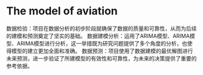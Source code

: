 # The model of aviation
数据检验：项目在数据分析的初步阶段就确保了数据的质量和可靠性，从而为后续的建模和预测奠定了坚实的基础。
数据建模分析：运用了ARIMA模型、ARIMA模型、ARIMA模型进行分析，这一举措既为研究问题提供了多个角度的分析，也使得模型的建立更加全面和准确。
数据预测：项目使用了数据建模的最优解图进行未来预测，进一步验证了所建模型的有效性和可靠性，为未来的决策提供了重要的参考依据。
